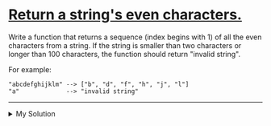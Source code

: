 # [Return a string's even characters.](https://www.codewars.com/kata/566044325f8fddc1c000002c)

Write a function that returns a sequence (index begins with 1) of all the even characters from a string. If the string is smaller than two characters or longer than 100 characters, the function should return "invalid string".

For example:

    "abcdefghijklm" --> ["b", "d", "f", "h", "j", "l"]
    "a"             --> "invalid string"

---

<details><summary>My Solution</summary>

```js
function evenChars(string) {
  if (string.length > 100 || string.length < 2) return 'invalid string'
  return string.split('').filter((_, i) => i % 2)
}
```

</details>
